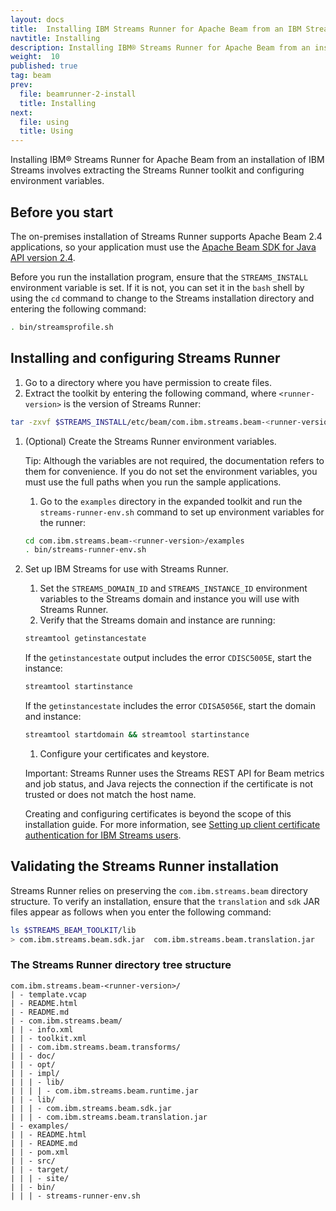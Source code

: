 ```yaml
---
layout: docs
title:  Installing IBM Streams Runner for Apache Beam from an IBM Streams on-premises installation
navtitle: Installing
description: Installing IBM® Streams Runner for Apache Beam from an installation of IBM Streams involves extracting the Streams Runner toolkit and configuring environment variables.
weight:  10
published: true
tag: beam
prev:
  file: beamrunner-2-install
  title: Installing
next:
  file: using
  title: Using
---
```


Installing IBM® Streams Runner for Apache Beam from an installation of IBM Streams involves extracting the Streams Runner toolkit and configuring environment variables.

## Before you start
The on-premises installation of Streams Runner supports Apache Beam 2.4
applications, so your application must use the [Apache Beam SDK for Java API version 2.4](https://beam.apache.org/documentation/sdks/javadoc/2.4.0/).

Before you run the installation program, ensure that the `STREAMS_INSTALL` environment variable is set. If it is not, you
can set it in the `bash` shell by using the `cd` command to change to the Streams
installation directory and entering the following command:
```bash
. bin/streamsprofile.sh
```

## Installing and configuring Streams Runner

1. Go to a directory where you have permission to create files.
1. Extract the toolkit by entering the following command, where `<runner-version>` is the version of Streams Runner:
```bash
tar -zxvf $STREAMS_INSTALL/etc/beam/com.ibm.streams.beam-<runner-version>.tar.gz
```
1. (Optional) Create the Streams Runner environment variables.

    Tip: Although the variables are not required, the documentation refers to them for convenience. If you do not set the environment variables, you must use the full paths when you run the sample applications.
    1. Go to the `examples` directory in the expanded toolkit and run the `streams-runner-env.sh` command to set up environment variables for the runner:
    ```bash
    cd com.ibm.streams.beam-<runner-version>/examples
    . bin/streams-runner-env.sh
    ```
1. Set up IBM Streams for use with Streams Runner.
    1. Set the `STREAMS_DOMAIN_ID` and `STREAMS_INSTANCE_ID` environment
    variables to the Streams domain and instance you will use with
    Streams Runner.
    1. Verify that the Streams domain and instance are running:
    ```bash
    streamtool getinstancestate
    ```
    If the `getinstancestate` output includes the error `CDISC5005E`, start the instance:
    ```bash
    streamtool startinstance
    ```
    If the `getinstancestate` includes the error `CDISA5056E`, start
    the domain and instance:
    ```bash
    streamtool startdomain && streamtool startinstance
    ```
    1. Configure your certificates and keystore.

    Important: Streams Runner uses
    the Streams REST API for Beam metrics and job status, and Java rejects the connection if the certificate is not trusted or does not
    match the host name.

    Creating and configuring certificates is beyond
    the scope of this installation guide. For more information, see [Setting up client certificate authentication for IBM Streams users](https://www.ibm.com/support/knowledgecenter/SSCRJU_4.2.1/com.ibm.streams.cfg.doc/doc/setting-up-certificate-authentication.html).


## Validating the Streams Runner installation

Streams Runner relies on preserving the `com.ibm.streams.beam` directory structure. To verify an installation, ensure that the `translation` and `sdk` JAR files appear as follows when you enter the following command:
```bash
ls $STREAMS_BEAM_TOOLKIT/lib
> com.ibm.streams.beam.sdk.jar  com.ibm.streams.beam.translation.jar
```

### The Streams Runner directory tree structure
```
com.ibm.streams.beam-<runner-version>/
| - template.vcap
| - README.html
| - README.md
| - com.ibm.streams.beam/
| | - info.xml
| | - toolkit.xml
| | - com.ibm.streams.beam.transforms/
| | - doc/
| | - opt/
| | - impl/
| | | - lib/
| | | | - com.ibm.streams.beam.runtime.jar
| | - lib/
| | | - com.ibm.streams.beam.sdk.jar
| | | - com.ibm.streams.beam.translation.jar
| - examples/
| | - README.html
| | - README.md
| | - pom.xml
| | - src/
| | - target/
| | | - site/
| | - bin/
| | | - streams-runner-env.sh
```
